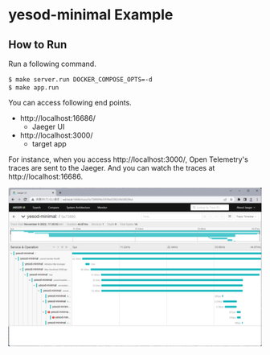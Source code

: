 # yesod-minimal Example

## How to Run

Run a following command.

```
$ make server.run DOCKER_COMPOSE_OPTS=-d
$ make app.run
```

You can access following end points.

- http://localhost:16686/
  - Jaeger UI
- http://localhost:3000/
  - target app

For instance, when you access http://localhost:3000/, Open Telemetry's traces are sent to the Jaeger.
And you can watch the traces at http://localhost:16686.

![Screenshot of Jaeger](./image/jaeger-trace-example.png)
